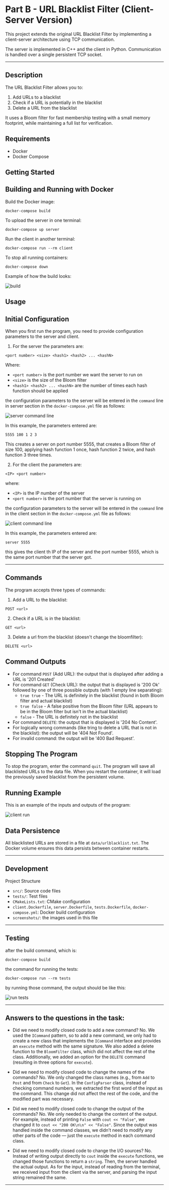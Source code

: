# Part B - URL Blacklist Filter (Client-Server Version)
This project extends the original URL Blacklist Filter by implementing a client-server architecture using TCP communication.

The server is implemented in C++ and the client in Python. Communication is handled over a single persistent TCP socket.

---

## Description
The URL Blacklist Filter allows you to:

1. Add URLs to a blacklist
2. Check if a URL is potentially in the blacklist
3. Delete a URL from the blacklist

It uses a Bloom filter for fast membership testing with a small memory footprint, while maintaining a full list for verification.

## Requirements

- Docker
- Docker Compose

## Getting Started
## Building and Running with Docker

Build the Docker image:
```
docker-compose build
```

To upload the server in one terminal:
```
docker-compose up server
```

Run the client in another terminal:
```
docker-compose run --rm client
```

To stop all running containers:
```
docker-compose down
```
Example of how the build looks:

![build](screenshots/build.png)

## Usage
## Initial Configuration
When you first run the program, you need to provide configuration parameters to the server and client.
1. For the server the parameters are:
```
<port number> <size> <hash1> <hash2> ... <hashN>
```
Where:

- `<port number>` is the port number we want the server to run on
- `<size>` is the size of the Bloom filter
- `<hash1> <hash2> ... <hashN>` are the number of times each hash function should be applied

the configuration parameters to the server will be entered in the `command` line in server section in the `docker-compose.yml` file as follows:

![server command line](screenshots/server_command.png)

In this example, the parameters entered are:
```
5555 100 1 2 3
```
This creates a server on port number 5555, that creates a Bloom filter of size 100, applying hash function 1 once, hash function 2 twice, and hash function 3 three times.

2. For the client the parameters are:
```
<IP> <port number> 
```
where:

- `<IP>` is the IP number of the server
- `<port number>` is the port number that the server is running on

the configuration parameters to the server will be entered in the `command` line in the client section in the `docker-compose.yml` file as follows:

![client command line](screenshots/client_command.png)

In this example, the parameters entered are:
```
server 5555
```
this gives the client th IP of the server and the port number 5555, which is the same port number that the server got.

---

## Commands
The program accepts three types of commands:

1. Add a URL to the blacklist:
```
POST <url>
```

2. Check if a URL is in the blacklist:
```
GET <url>
```

3. Delete a url from the blacklist (doesn't change the bloomfilter):
```
DELETE <url>
```

## Command Outputs

- For command `POST` (Add URL): the output that is displayed after adding a URL is '201 Created'
- For command `GET` (Check URL): the output that is displayed is '200 Ok' followed by one of three possible outputs (with 1 empty line separating):
  - `true true` - The URL is definitely in the blacklist (found in both Bloom filter and actual blacklist)
  - `true false` - A false positive from the Bloom filter (URL appears to be in the Bloom filter but isn't in the actual blacklist)
  - `false` - The URL is definitely not in the blacklist
- For command `DELETE`: the output that is displayed is '204 No Content'.
- For logically wrong commands (like tring to delete a URL that is not in the blacklist): the output will be '404 Not Found'.
- For invalid command: the output will be '400 Bad Request'.

## Stopping The Program
To stop the program, enter the command `quit`.
The program will save all blacklisted URLs to the data file. When you restart the container, it will load the previously saved blacklist from the persistent volume.

## Running Example
This is an example of the inputs and outputs of the program:

![client run](screenshots/running_client.png)


## Data Persistence
All blacklisted URLs are stored in a file at `data/urlblacklist.txt`. The Docker volume ensures this data persists between container restarts.

---

## Development
Project Structure

- `src/`: Source code files
- `tests/`: Test files
- `CMakeLists.txt`: CMake configuration
- `client.Dockerfile`, `server.Dockerfile`, `tests.Dockerfile`, `docker-compose.yml`: Docker build configuration
- `screenshots/`: the images used in this file

---

## Testing
after the build command, which is:
```
docker-compose build
```

the command for running the tests:
```
docker-compose run --rm tests
```

by running those command, the output should be like this:

![run tests](screenshots/running_tests.png)

---

## Answers to the questions in the task:
- Did we need to modify closed code to add a new command?
No. We used the `ICommand` pattern, so to add a new command, we only had to create a new class that implements the `ICommand` interface and provides an `execute` method with the same signature.
We also added a delete function to the `BloomFilter` class, which did not affect the rest of the class. Additionally, we added an option for the `DELETE` command (resulting in three options for `execute`).

- Did we need to modify closed code to change the names of the commands?
No. We only changed the class names (e.g., from `Add` to `Post` and from `Check` to `Get`). In the `ConfigParser` class, instead of checking command numbers, we extracted the first word of the input as the command. This change did not affect the rest of the code, and the modified part was necessary.

- Did we need to modify closed code to change the output of the commands?
No. We only needed to change the content of the output. For example, instead of printing `False` with `cout << "False"`, we changed it to `cout << "200 OK\n\n" << "False"`.
Since the output was handled inside the command classes, we didn’t need to modify any other parts of the code — just the `execute` method in each command class.

- Did we need to modify closed code to change the I/O sources?
No. Instead of writing output directly to `cout` inside the `execute` functions, we changed those functions to return a `string`. Then, the server handled the actual output.
As for the input, instead of reading from the terminal, we received input from the client via the server, and parsing the input string remained the same.

---